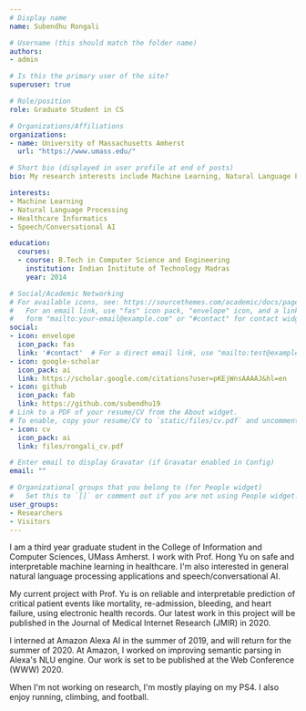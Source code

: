 ```yaml
---
# Display name
name: Subendhu Rongali

# Username (this should match the folder name)
authors:
- admin

# Is this the primary user of the site?
superuser: true

# Role/position
role: Graduate Student in CS

# Organizations/Affiliations
organizations:
- name: University of Massachusetts Amherst
  url: "https://www.umass.edu/"

# Short bio (displayed in user profile at end of posts)
bio: My research interests include Machine Learning, Natural Language Processing, Healthcare Informatics, and Speech/Conversational AI.

interests:
- Machine Learning
- Natural Language Processing
- Healthcare Informatics
- Speech/Conversational AI

education:
  courses:
  - course: B.Tech in Computer Science and Engineering
    institution: Indian Institute of Technology Madras
    year: 2014

# Social/Academic Networking
# For available icons, see: https://sourcethemes.com/academic/docs/page-builder/#icons
#   For an email link, use "fas" icon pack, "envelope" icon, and a link in the
#   form "mailto:your-email@example.com" or "#contact" for contact widget.
social:
- icon: envelope
  icon_pack: fas
  link: '#contact'  # For a direct email link, use "mailto:test@example.org".
- icon: google-scholar
  icon_pack: ai
  link: https://scholar.google.com/citations?user=pKEjWnsAAAAJ&hl=en
- icon: github
  icon_pack: fab
  link: https://github.com/subendhu19
# Link to a PDF of your resume/CV from the About widget.
# To enable, copy your resume/CV to `static/files/cv.pdf` and uncomment the lines below.
- icon: cv
  icon_pack: ai
  link: files/rongali_cv.pdf

# Enter email to display Gravatar (if Gravatar enabled in Config)
email: ""

# Organizational groups that you belong to (for People widget)
#   Set this to `[]` or comment out if you are not using People widget.
user_groups:
- Researchers
- Visitors
---
```


I am a third year graduate student in the College of Information and Computer Sciences, UMass Amherst. I work with Prof. Hong Yu on safe and interpretable machine learning in healthcare. I'm also interested in general natural language processing applications and speech/conversational AI. 

My current project with Prof. Yu is on reliable and interpretable prediction of critical patient events like mortality, re-admission, bleeding, and heart failure, using electronic health records. Our latest work in this project will be published in the Journal of Medical Internet Research (JMIR) in 2020.

I interned at Amazon Alexa AI in the summer of 2019, and will return for the summer of 2020. At Amazon, I worked on improving semantic parsing in Alexa's NLU engine. Our work is set to be published at the Web Conference (WWW) 2020.

When I'm not working on research, I'm mostly playing on my PS4. I also enjoy running, climbing, and football.
